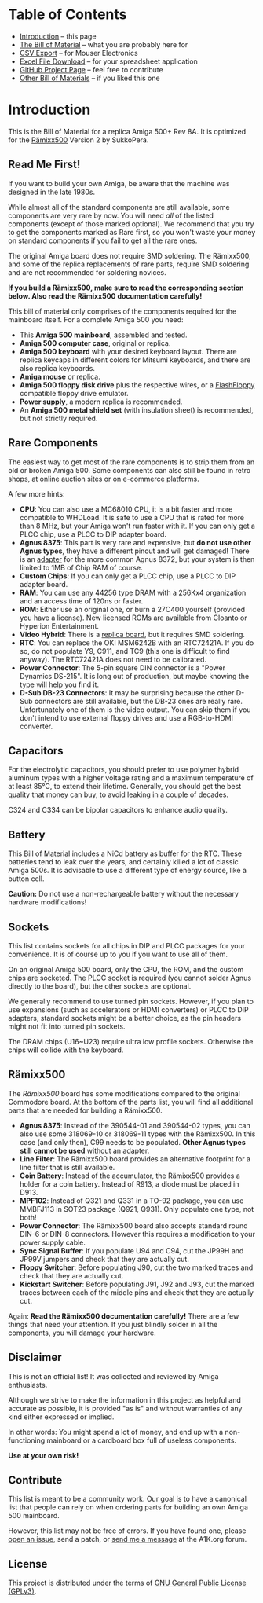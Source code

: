 # Table of Contents

<div class="toc"><ul>
  <li><a href="index.html">Introduction</a> &ndash; this page</li>
  <li><a href="a500-bom.html">The Bill of Material</a> &ndash; what you are probably here for</li>
  <li><a href="csv.html">CSV Export</a> &ndash; for Mouser Electronics</li>
  <li><a href="a500-bom.xlsx">Excel File Download</a> &ndash; for your spreadsheet application</li>
  <li><a href="https://github.com/shred/a500-bom">GitHub Project Page</a> &ndash; feel free to contribute</li>
  <li><a href="other.html">Other Bill of Materials</a> &ndash; if you liked this one</li>
</ul></div>

# Introduction

This is the Bill of Material for a replica Amiga 500+ Rev 8A. It is optimized for the [Rämixx500](https://github.com/SukkoPera/Raemixx500) Version 2 by SukkoPera.

## Read Me First!

If you want to build your own Amiga, be aware that the machine was designed in the late 1980s.

While almost all of the standard components are still available, some components are very rare by now. You will need _all_ of the listed components (except of those marked optional). We recommend that you try to get the components marked as <span class="rare">Rare</span> first, so you won't waste your money on standard components if you fail to get all the rare ones.

The original Amiga board does not require SMD soldering. The Rämixx500, and some of the replica replacements of rare parts, require SMD soldering and are not recommended for soldering novices.

**If you build a Rämixx500, make sure to read the corresponding section below. Also read the Rämixx500 documentation carefully!**

This bill of material only comprises of the components required for the mainboard itself. For a complete Amiga 500 you need:

* This **Amiga 500 mainboard**, assembled and tested.
* **Amiga 500 computer case**, original or replica.
* **Amiga 500 keyboard** with your desired keyboard layout. There are replica keycaps in different colors for Mitsumi keyboards, and there are also replica keyboards.
* **Amiga mouse** or replica.
* **Amiga 500 floppy disk drive** plus the respective wires, or a [FlashFloppy](https://github.com/keirf/flashfloppy) compatible floppy drive emulator.
* **Power supply**, a modern replica is recommended.
* An **Amiga 500 metal shield set** (with insulation sheet) is recommended, but not strictly required.

## Rare Components

The easiest way to get most of the rare components is to strip them from an old or broken Amiga 500. Some components can also still be found in retro shops, at online auction sites or on e-commerce platforms.

A few more hints:

* **CPU**: You can also use a MC68010 CPU, it is a bit faster and more compatible to WHDLoad. It is safe to use a CPU that is rated for more than 8 MHz, but your Amiga won't run faster with it. If you can only get a PLCC chip, use a PLCC to DIP adapter board.
* **Agnus 8375**: This part is very rare and expensive, but **do not use other Agnus types**, they have a different pinout and will get damaged! There is an [adapter](https://github.com/LIV2/Diet-Agnus-A500-plus) for the more common Agnus 8372, but your system is then limited to 1MB of Chip RAM of course.
* **Custom Chips**: If you can only get a PLCC chip, use a PLCC to DIP adapter board.
* **RAM**: You can use any 44256 type DRAM with a 256Kx4 organization and an access time of 120ns or faster.
* **ROM**: Either use an original one, or burn a 27C400 yourself (provided you have a license). New licensed ROMs are available from Cloanto or Hyperion Entertainment.
* **Video Hybrid**: There is a [replica board](https://github.com/SukkoPera/OpenAmigaVideoHybrid), but it requires SMD soldering.
* **RTC**: You can replace the OKI MSM6242B with an RTC72421A. If you do so, do not populate Y9, C911, and TC9 (this one is difficult to find anyway). The RTC72421A does not need to be calibrated.
* **Power Connector**: The 5-pin square DIN connector is a "Power Dynamics DS-215". It is long out of production, but maybe knowing the type will help you find it.
* **D-Sub DB-23 Connectors**: It may be surprising because the other D-Sub connectors are still available, but the DB-23 ones are really rare. Unfortunately one of them is the video output. You can skip them if you don't intend to use external floppy drives and use a RGB-to-HDMI converter.

## Capacitors

For the electrolytic capacitors, you should prefer to use polymer hybrid aluminum types with a higher voltage rating and a maximum temperature of at least 85°C, to extend their lifetime. Generally, you should get the best quality that money can buy, to avoid leaking in a couple of decades.

C324 and C334 can be bipolar capacitors to enhance audio quality.

## Battery

This Bill of Material includes a NiCd battery as buffer for the RTC. These batteries tend to leak over the years, and certainly killed a lot of classic Amiga 500s. It is advisable to use a different type of energy source, like a button cell.

**Caution:** Do not use a non-rechargeable battery without the necessary hardware modifications!

## Sockets

This list contains sockets for all chips in DIP and PLCC packages for your convenience. It is of course up to you if you want to use all of them.

On an original Amiga 500 board, only the CPU, the ROM, and the custom chips are socketed. The PLCC socket is required (you cannot solder Agnus directly to the board), but the other sockets are optional.

We generally recommend to use turned pin sockets. However, if you plan to use expansions (such as accelerators or HDMI converters) or PLCC to DIP adapters, standard sockets might be a better choice, as the pin headers might not fit into turned pin sockets.

The DRAM chips (U16~U23) require ultra low profile sockets. Otherwise the chips will collide with the keyboard.

## Rämixx500

The _Rämixx500_ board has some modifications compared to the original Commodore board. At the bottom of the parts list, you will find all additional parts that are needed for building a Rämixx500.

* **Agnus 8375**: Instead of the 390544-01 and 390544-02 types, you can also use some 318069-10 or 318069-11 types with the Rämixx500. In this case (and only then), C99 needs to be populated. **Other Agnus types still cannot be used** without an adapter.
* **Line Filter**: The Rämixx500 board provides an alternative footprint for a line filter that is still available.
* **Coin Battery**: Instead of the accumulator, the Rämixx500 provides a holder for a coin battery. Instead of R913, a diode must be placed in D913.
* **MPF102**: Instead of Q321 and Q331 in a TO-92 package, you can use MMBFJ113 in SOT23 package (Q921, Q931). Only populate one type, not both!
* **Power Connector**: The Rämixx500 board also accepts standard round DIN-6 or DIN-8 connectors. However this requires a modification to your power supply cable.
* **Sync Signal Buffer**: If you populate U94 and C94, cut the JP99H and JP99V jumpers and check that they are actually cut.
* **Floppy Switcher**: Before populating J90, cut the two marked traces and check that they are actually cut.
* **Kickstart Switcher**: Before populating J91, J92 and J93, cut the marked traces between each of the middle pins and check that they are actually cut.

Again: **Read the Rämixx500 documentation carefully!** There are a few things that need your attention. If you just blindly solder in all the components, you will damage your hardware.

## Disclaimer

This is not an official list! It was collected and reviewed by Amiga enthusiasts.

Although we strive to make the information in this project as helpful and accurate as possible, it is provided "as is" and without warranties of any kind either expressed or implied.

In other words: You might spend a lot of money, and end up with a non-functioning mainboard or a cardboard box full of useless components.

**Use at your own risk!**

## Contribute

This list is meant to be a community work. Our goal is to have a canonical list that people can rely on when ordering parts for building an own Amiga 500 mainboard.

However, this list may not be free of errors. If you have found one, please [open an issue](https://github.com/shred/a500-bom/issues), send a patch, or [send me a message](https://www.a1k.org/forum/index.php?members/6632/) at the A1K.org forum.

## License

This project is distributed under the terms of [GNU General Public License (GPLv3)](https://www.gnu.org/licenses/gpl-3.0.en.html#content).
